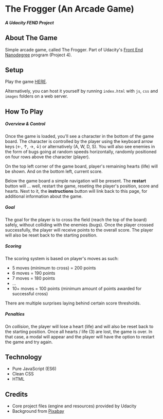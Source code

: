 # The Frogger (An Arcade Game)
##### *A Udacity FEND Project*

## About The Game

Simple arcade game, called The Frogger. Part of Udacity's [Front End Nanodegree](https://eu.udacity.com/course/front-end-web-developer-nanodegree--nd001) program (Project 4). 

## Setup

Play the game [HERE](https://todiros.github.io/frogger/). 
    
Alternatively, you can host it yourself by running `index.html` with `js`, `css` and `images` folders on a web server.  

## How To Play

##### Overview & Control

Once the game is loaded, you'll see a character in the bottom of the game board. The character is controlled by the player using the keyboard arrow keys (←, ↑, →, ↓) or alternatively (A, W, D, S). You will also see enemies in the form of bugs going at random speeds horizontally, randomly positioned on four rows above the character (player). 

On the top left corner of the game board, player's remaining hearts (life) will be shown. And on the bottom left, current score. 

Below the game board a simple navigation will be present. The **restart** button will ... well, restart the game, reseting the player's position, score and hearts. Next to it, the **instructions** button will link back to this page, for additional information about the game. 

##### Goal

The goal for the player is to cross the field (reach the top of the board) safely, without colliding with the enemies (bugs). Once the player crossed successfully, the player will receive points to the overall score. The player will also be reset back to the starting position. 

##### Scoring

The scoring system is based on player's moves as such:

* 5 moves (minimum to cross) = 200 points
* 6 moves = 190 points
* 7 moves = 180 points
* ... 
* 10+ moves = 100 points (minimum amount of points awarded for successful cross)

There are multiple surprises laying behind certain score thresholds.   

##### Penalties

On *collision*, the player will lose a heart (life) and will also be reset back to the starting position. Once all hearts / life (3) are lost, the game is over. In that case, a modal will appear and the player will have the option to restart the game and try again. 


## Technology

* Pure JavaScript (ES6)
* Clean CSS
* HTML 

## Credits

* Core project files (engine and resources) provided by Udacity
* Background from [Pixabay](https://pixabay.com/en/background-mesh-triangles-polygon-1430105)




